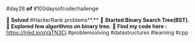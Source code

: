 #day28 𝗼𝗳 #100daysofcodechallenge

🎯 **Solved** #HackerRank problems**.**
🎯 **Started Binary Search Tree(BST).**
🎯 **Explored few algorithms on binary tree.**
🎯 **Find my code here :** https://lnkd.in/gVaTN3Cj
#problemsolving #datastructures #learning #cpp

